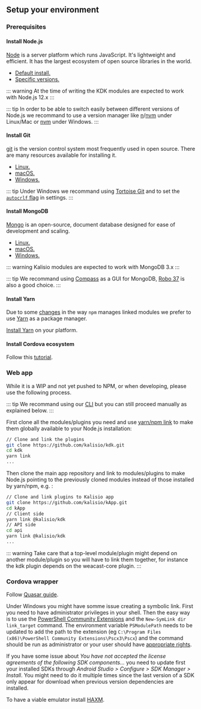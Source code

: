 ## Setup your environment

### Prerequisites

#### Install Node.js

[Node](https://nodejs.org/en/) is a server platform which runs JavaScript.
It's lightweight and efficient.
It has the largest ecosystem of open source libraries in the world.

- [Default install.](https://nodejs.org/en/)
- [Specific versions.](https://nodejs.org/en/download/)

::: warning
At the time of writing the KDK modules are expected to work with Node.js 12.x
:::

::: tip
In order to be able to switch easily between different versions of Node.js we recommand to use a version manager like [n](https://github.com/tj/n)/[nvm](https://github.com/creationix/nvm) under Linux/Mac or [nvm](https://github.com/coreybutler/nvm-windows) under Windows.
:::

#### Install Git

[git](https://git-scm.com/) is the version control system most frequently used in open source.
There are many resources available for installing it.

- [Linux.](https://www.atlassian.com/git/tutorials/install-git#linux)
- [macOS.](https://www.atlassian.com/git/tutorials/install-git#mac-os-x)
- [Windows.](https://www.atlassian.com/git/tutorials/install-git#windows)

::: tip
Under Windows we recommand using [Tortoise Git](https://tortoisegit.org/) and to set the [`autocrlf` flag](https://tortoisegit.org/docs/tortoisegit/tgit-dug-settings.html#tgit-dug-settings-git) in settings.
:::

#### Install MongoDB

[Mongo](https://www.mongodb.com/) is an open-source, document database designed for ease of development and scaling.

- [Linux.](https://docs.mongodb.com/manual/administration/install-on-linux/)
- [macOS.](https://docs.mongodb.com/manual/tutorial/install-mongodb-on-os-x/)
- [Windows.](https://docs.mongodb.com/manual/tutorial/install-mongodb-on-windows/)

::: warning
Kalisio modules are expected to work with MongoDB 3.x
:::

::: tip
We recommand using [Compass](https://www.mongodb.com/try/download/compass) as a GUI for MongoDB, [Robo 37](https://robomongo.org/) is also a good choice.
:::

#### Install Yarn

Due to some [changes](http://codetunnel.io/npm-5-changes-to-npm-link/) in the way `npm` manages linked modules we prefer to use [Yarn](https://yarnpkg.com) as a package manager.

[Install Yarn](https://yarnpkg.com/en/docs/install) on your platform.

#### Install Cordova ecosystem

Follow this [tutorial](https://evothings.com/doc/build/cordova-install-windows.html).

### Web app

While it is a WIP and not yet pushed to NPM, or when developing, please use the following process.

::: tip
We recommand using our [CLI](../../tools/cli.md#kdk-cli) but you can still proceed manually as explained below.
:::

First clone all the modules/plugins you need and use [yarn/npm link](https://docs.npmjs.com/cli/link) to make them globally available to your Node.js installation:

```bash
// Clone and link the plugins
git clone https://github.com/kalisio/kdk.git
cd kdk
yarn link
...
```

Then clone the main app repository and link to modules/plugins to make Node.js pointing to the previously cloned modules instead of those installed by yarn/npm, e.g. :
```bash
// Clone and link plugins to Kalisio app
git clone https://github.com/kalisio/kApp.git
cd kApp
// Client side
yarn link @kalisio/kdk
// API side
cd api
yarn link @kalisio/kdk
...
```

::: warning
Take care that a top-level module/plugin might depend on another module/plugin so you will have to link them together, for instance the kdk plugin depends on the weacast-core plugin.
:::

### Cordova wrapper

Follow [Quasar guide](https://quasar.dev/quasar-cli/developing-cordova-apps/introduction).

Under Windows you might have somme issue creating a symbolic link. First you need to have administrator privileges in your shell. Then  the easy way is to use the [PowerShell Community Extensions](http://pscx.codeplex.com/) and the `New-SymLink dir link_target` command. The environment variable `PSModulePath` needs to be updated to add the path to the extension (eg `C:\Program Files (x86)\PowerShell Community Extensions\Pscx3\Pscx`) and the command should be run as administrator or your user should have [appropriate rights](http://superuser.com/questions/104845/permission-to-make-symbolic-links-in-windows-7).

If you have some issue about *You have not accepted the license agreements of the following SDK components...* you need to update first your installed SDKs through *Android Studio > Configure > SDK Manager > Install*. You might need to do it multiple times since the last version of a SDK only appear for download when previous version dependencies are installed.

To have a viable emulator install [HAXM](https://software.intel.com/en-us/articles/intel-hardware-accelerated-execution-manager-intel-haxm).

